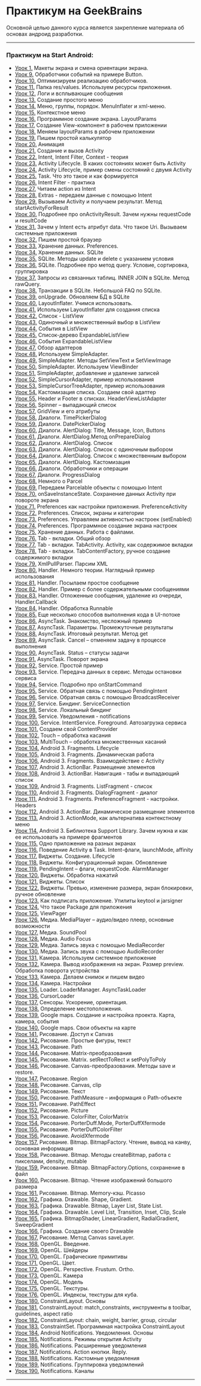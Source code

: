 # Практикум на GeekBrains
Основной целью данного курса является закрепление материала об основах андроид разработки.
____
### Практикум на Start Android:
* [Урок 1.](https://github.com/vvvvvvvvvvvvvvvvvvvvvvvvv/StartAndroidLessons/tree/Layouts/app/src/main/res) Макеты экрана и смена ориентации экрана.
* [Урок 9.]() Обработчики событий на примере Button.	
* [Урок 10.]() Оптимизируем реализацию обработчиков.
* [Урок 11.]() Папка res/values. Используем ресурсы приложения.
* [Урок 12.]() Логи и всплывающие сообщения	
* [Урок 13.]() Создание простого меню	
* [Урок 14.]() Меню, группы, порядок. MenuInflater и xml-меню.	
* [Урок 15.]() Контекстное меню	
* [Урок 16.]() Программное создание экрана. LayoutParams	
* [Урок 17.]() Создание View-компонент в рабочем приложении
* [Урок 18.]() Меняем layoutParams в рабочем приложении	
* [Урок 19.]() Пишем простой калькулятор
* [Урок 20.]() Анимация
* [Урок 21.]() Создание и вызов Activity	
* [Урок 22.]() Intent, Intent Filter, Context - теория
* [Урок 23.]() Activity Lifecycle. В каких состояниях может быть Activity	
* [Урок 24.]() Activity Lifecycle, пример смены состояний с двумя Activity	
* [Урок 25.]() Task. Что это такое и как формируется	
* [Урок 26.]() Intent Filter - практика
* [Урок 27.]() Читаем action из Intent
* [Урок 28.]() Extras - передаем данные с помощью Intent
* [Урок 29.]() Вызываем Activity и получаем результат. Метод startActivityForResult	
* [Урок 30.]() Подробнее про onActivityResult. Зачем нужны requestCode и resultCode	
* [Урок 31.]() Зачем у Intent есть атрибут data. Что такое Uri. Вызываем системные приложения
* [Урок 32.]() Пишем простой браузер	
* [Урок 33.]() Хранение данных. Preferences.	
* [Урок 34.]() Хранение данных. SQLite	
* [Урок 35.]() SQLite. Методы update и delete с указанием условия	
* [Урок 36.]() SQLite. Подробнее про метод query. Условие, сортировка, группировка	
* [Урок 37.]() Запросы из связанных таблиц. INNER JOIN в SQLite. Метод rawQuery.	
* [Урок 38.]() Транзакции в SQLite. Небольшой FAQ по SQLite.
* [Урок 39.]() onUpgrade. Обновляем БД в SQLite	
* [Урок 40.]() LayoutInflater. Учимся использовать.
* [Урок 41.]() Используем LayoutInflater для создания списка
* [Урок 42.]() Список - ListView	
* [Урок 43.]() Одиночный и множественный выбор в ListView	
* [Урок 44.]() События в ListView	
* [Урок 45.]() Список-дерево ExpandableListView	
* [Урок 46.]() События ExpandableListView	
* [Урок 47.]() Обзор адаптеров	
* [Урок 48.]() Используем SimpleAdapter.
* [Урок 49.]() SimpleAdapter. Методы SetViewText и SetViewImage
* [Урок 50.]() SimpleAdapter. Используем ViewBinder
* [Урок 51.]() SimpleAdapter, добавление и удаление записей
* [Урок 52.]() SimpleCursorAdapter, пример использования
* [Урок 53.]() SimpleCursorTreeAdapter, пример использования	
* [Урок 54.]() Кастомизация списка. Создаем свой адаптер
* [Урок 55.]() Header и Footer в списках. HeaderViewListAdapter	
* [Урок 56.]() Spinner – выпадающий список	
* [Урок 57.]() GridView и его атрибуты	
* [Урок 58.]() Диалоги. TimePickerDialog	
* [Урок 59.]() Диалоги. DatePickerDialog	
* [Урок 60.]() Диалоги. AlertDialog: Title, Message, Icon, Buttons
* [Урок 61.]() Диалоги. AlertDialog.Метод onPrepareDialog	
* [Урок 62.]() Диалоги. AlertDialog. Список	
* [Урок 63.]() Диалоги. AlertDialog. Список с одиночным выбором	
* [Урок 64.]() Диалоги. AlertDialog. Список с множественным выбором
* [Урок 65.]() Диалоги. AlertDialog. Кастомизация
* [Урок 66.]() Диалоги. Обработчики и операции
* [Урок 67.]() Диалоги. ProgressDialog
* [Урок 68.]() Немного о Parcel	
* [Урок 69.]() Передаем Parcelable объекты с помощью Intent	
* [Урок 70.]() onSaveInstanceState. Сохранение данных Activity при повороте экрана	
* [Урок 71.]() Preferences как настройки приложения. PreferenceActivity
* [Урок 72.]() Preferences. Список, экраны и категории
* [Урок 73.]() Preferences. Управляем активностью настроек (setEnabled)	
* [Урок 74.]() Preferences. Программное создание экрана настроек
* [Урок 75.]() Хранение данных. Работа с файлами.	
* [Урок 76.]() Tab - вкладки. Общий обзор	
* [Урок 77.]() Tab - вкладки. TabActivity. Activity, как содержимое вкладки
* [Урок 78.]() Tab - вкладки. TabContentFactory, ручное создание содержимого вкладки
* [Урок 79.]() XmlPullParser. Парсим XML	
* [Урок 80.]() Handler. Немного теории. Наглядный пример использования	
* [Урок 81.]() Handler. Посылаем простое сообщение	
* [Урок 82.]() Handler. Пример с более содержательными сообщениями	
* [Урок 83.]() Handler. Отложенные сообщения, удаление из очереди, Handler.Callback	
* [Урок 84.]() Handler. Обработка Runnable	
* [Урок 85.]() Еще несколько способов выполнения кода в UI-потоке
* [Урок 86.]() AsyncTask. Знакомство, несложный пример	
* [Урок 87.]() AsyncTask. Параметры. Промежуточные результаты	
* [Урок 88.]() AsyncTask. Итоговый результат. Метод get	
* [Урок 89.]() AsyncTask. Cancel – отменяем задачу в процессе выполнения	
* [Урок 90.]() AsyncTask. Status – статусы задачи	
* [Урок 91.]() AsyncTask. Поворот экрана	
* [Урок 92.]() Service. Простой пример	
* [Урок 93.]() Service. Передача данных в сервис. Методы остановки сервиса	
* [Урок 94.]() Service. Подробно про onStartCommand
* [Урок 95.]() Service. Обратная связь с помощью PendingIntent	
* [Урок 96.]() Service. Обратная связь с помощью BroadcastReceiver	
* [Урок 97.]() Service. Биндинг. ServiceConnection	
* [Урок 98.]() Service. Локальный биндинг	
* [Урок 99.]() Service. Уведомления - notifications	
* [Урок 100.]() Service. IntentService. Foreground. Автозагрузка сервиса	
* [Урок 101.]() Создаем свой ContentProvider
* [Урок 102.]() Touch – обработка касания
* [Урок 103.]() MultiTouch – обработка множественных касаний	
* [Урок 104.]() Android 3. Fragments. Lifecycle	
* [Урок 105.]() Android 3. Fragments. Динамическая работа	
* [Урок 106.]() Android 3. Fragments. Взаимодействие с Activity
* [Урок 107.]() Android 3. ActionBar. Размещение элементов	
* [Урок 108.]() Android 3. ActionBar. Навигация - табы и выпадающий список	
* [Урок 109.]() Android 3. Fragments. ListFragment - список
* [Урок 110.]() Android 3. Fragments. DialogFragment - диалог	
* [Урок 111.]() Android 3. Fragments. PreferenceFragment - настройки. Headers	
* [Урок 112.]() Android 3. ActionBar. Динамическое размещение элементов	
* [Урок 113.]() Android 3. ActionMode, как альтернатива контекстному меню	
* [Урок 114.]() Android 3. Библиотека Support Library. Зачем нужна и как ее использовать на примере фрагментов
* [Урок 115.]() Одно приложение на разных экранах	
* [Урок 116.]() Поведение Activity в Task. Intent-флаги, launchMode, affinity	
* [Урок 117.]() Виджеты. Создание. Lifecycle
* [Урок 118.]() Виджеты. Конфигурационный экран. Обновление
* [Урок 119.]() PendingIntent – флаги, requestCode. AlarmManager
* [Урок 120.]() Виджеты. Обработка нажатий	
* [Урок 121.]() Виджеты. Список	
* [Урок 122.]() Виджеты. Превью, изменение размера, экран блокировки, ручное обновление	
* [Урок 123.]() Как подписать приложение. Утилиты keytool и jarsigner
* [Урок 124.]() Что такое Package для приложения	
* [Урок 125.]() ViewPager	
* [Урок 126.]() Медиа. MediaPlayer – аудио/видео плеер, основные возможности	
* [Урок 127.]() Медиа. SoundPool	
* [Урок 128.]() Медиа. Audio Focus	
* [Урок 129.]() Медиа. Запись звука с помощью MediaRecorder
* [Урок 130.]() Медиа. Запись звука с помощью AudioRecorder
* [Урок 131.]() Камера. Используем системное приложение
* [Урок 132.]() Камера. Вывод изображения на экран. Размер preview. Обработка поворота устройства	
* [Урок 133.]() Камера. Делаем снимок и пишем видео	
* [Урок 134.]() Камера. Настройки	
* [Урок 135.]() Loader. LoaderManager. AsyncTaskLoader	
* [Урок 136.]() CursorLoader	
* [Урок 137.]() Сенсоры. Ускорение, ориентация.	
* [Урок 138.]() Определение местоположения.
* [Урок 139.]() Google maps. Создание и настройка проекта. Карта, камера, события	
* [Урок 140.]() Google maps. Свои объекты на карте	
* [Урок 141.]() Рисование. Доступ к Canvas	
* [Урок 142.]() Рисование. Простые фигуры, текст	
* [Урок 143.]() Рисование. Path	
* [Урок 144.]() Рисование. Matrix-преобразования	
* [Урок 145.]() Рисование. Matrix. setRectToRect и setPolyToPoly	
* [Урок 146.]() Рисование. Canvas-преобразования. Методы save и restore.	
* [Урок 147.]() Рисование. Region	
* [Урок 148.]() Рисование. Canvas, clip
* [Урок 149.]() Рисование. Текст	
* [Урок 150.]() Рисование. PathMeasure – информация о Path-объекте
* [Урок 151.]() Рисование. PathEffect	
* [Урок 152.]() Рисование. Picture	
* [Урок 153.]() Рисование. ColorFilter, ColorMatrix	
* [Урок 154.]() Рисование. PorterDuff.Mode, PorterDuffXfermode	
* [Урок 155.]() Рисование. PorterDuffColorFilter	
* [Урок 156.]() Рисование. AvoidXfermode	
* [Урок 157.]() Рисование. Bitmap. BitmapFactory. Чтение, вывод на канву, основная информация	
* [Урок 158.]() Рисование. Bitmap. Методы createBitmap, работа с пикселами, density, mutable	
* [Урок 159.]() Рисование. Bitmap. BitmapFactory.Options, сохранение в файл	
* [Урок 160.]() Рисование. Bitmap. Чтение изображений большого размера	
* [Урок 161.]() Рисование. Bitmap. Memory-кэш. Picasso	
* [Урок 162.]() Графика. Drawable. Shape, Gradient.	
* [Урок 163.]() Графика. Drawable. Bitmap, Layer List, State List.	
* [Урок 164.]() Графика. Drawable. Level List, Transition, Inset, Clip, Scale	
* [Урок 165.]() Графика. BitmapShader, LinearGradient, RadialGradient, SweepGradient	
* [Урок 166.]() Графика. Создание своего Drawable	
* [Урок 167.]() Рисование. Метод Canvas saveLayer.	
* [Урок 168.]() OpenGL. Введение.	
* [Урок 169.]() OpenGL. Шейдеры	
* [Урок 170.]() OpenGL. Графические примитивы	
* [Урок 171.]() OpenGL. Цвет.	
* [Урок 172.]() OpenGL. Perspective. Frustum. Ortho.	
* [Урок 173.]() OpenGL. Камера
* [Урок 174.]() OpenGL. Модель
* [Урок 175.]() OpenGL. Текстуры.
* [Урок 176.]() OpenGL. Индексы, текстуры для куба.
* [Урок 180.]() ConstraintLayout. Основы
* [Урок 181.]() ConstraintLayout: match_constraints, инструменты в toolbar, guidelines, aspect ratio
* [Урок 182.]() ConstraintLayout: chain, weight, barrier, group, circular
* [Урок 183.]() ConstraintSet. Программная настройка ConstraintLayout
* [Урок 184.]() Android Notifications. Уведомления. Основы
* [Урок 185.]() Notifications. Режимы открытия Activity
* [Урок 186.]() Notifications. Расширенные уведомления
* [Урок 187.]() Notifications. Action кнопки. Reply.
* [Урок 188.]() Notifications. Кастомные уведомления
* [Урок 189.]() Notifications. Группировка уведомлений
* [Урок 190.]() Notifications. Каналы
____

